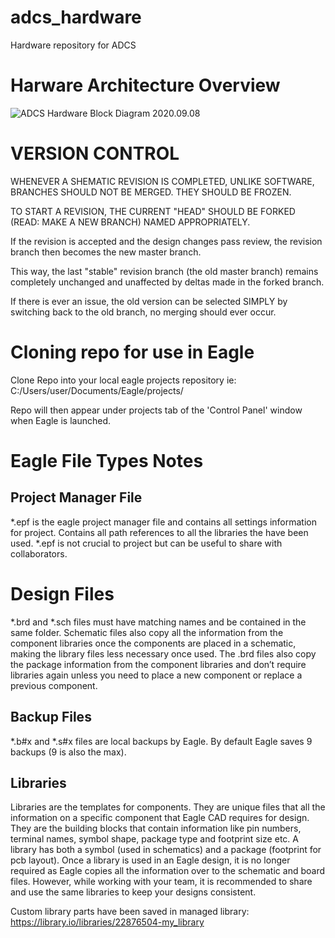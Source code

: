 # adcs_hardware
Hardware repository for ADCS

# Harware Architecture Overview

![ADCS Hardware Block Diagram 2020.09.08](https://)

# VERSION CONTROL

WHENEVER A SHEMATIC REVISION IS COMPLETED, UNLIKE SOFTWARE, BRANCHES SHOULD NOT BE MERGED. THEY SHOULD BE FROZEN.

TO START A REVISION, THE CURRENT "HEAD" SHOULD BE FORKED (READ: MAKE A NEW BRANCH) NAMED APPROPRIATELY. 

If the revision is accepted and the design changes pass review, the revision branch then becomes the new master branch.

This way, the last "stable" revision branch (the old master branch) remains completely unchanged and unaffected by deltas made in the forked branch.

If there is ever an issue, the old version can be selected SIMPLY by switching back to the old branch, no merging should ever occur.

# Cloning repo for use in Eagle

Clone Repo into your local eagle projects repository
ie: C:/Users/user/Documents/Eagle/projects/

Repo will then appear under projects tab of the 'Control Panel' window when Eagle is launched.

# Eagle File Types Notes
 
## Project Manager File
*.epf is the eagle project manager file and contains all settings information for project. Contains all path references to all the libraries the have been used. *.epf is not crucial to project but can be useful to share with collaborators. 

# Design Files 
*.brd and *.sch files must have matching names and be contained in the same folder. Schematic files also copy all the information from the component libraries once the components are placed in a schematic, making the library files less necessary once used. The .brd files also copy the package information from the component libraries and don’t require libraries again unless you need to place a new component or replace a previous component. 

## Backup Files
*.b#x and *.s#x files are local backups by Eagle. By default Eagle saves 9 backups (9 is also the max).

## Libraries
Libraries are the templates for components. They are unique files that all the information on a specific component that Eagle CAD requires for design. They are the building blocks that contain information like pin numbers, terminal names, symbol shape, package type and footprint size etc. A library has both a symbol (used in schematics) and a package (footprint for pcb layout). Once a library is used in an Eagle design, it is no longer required as Eagle copies all the information over to the schematic and board files. However, while working with your team, it is recommended to share and use the same libraries to keep your designs consistent.

Custom library parts have been saved in managed library: https://library.io/libraries/22876504-my_library
